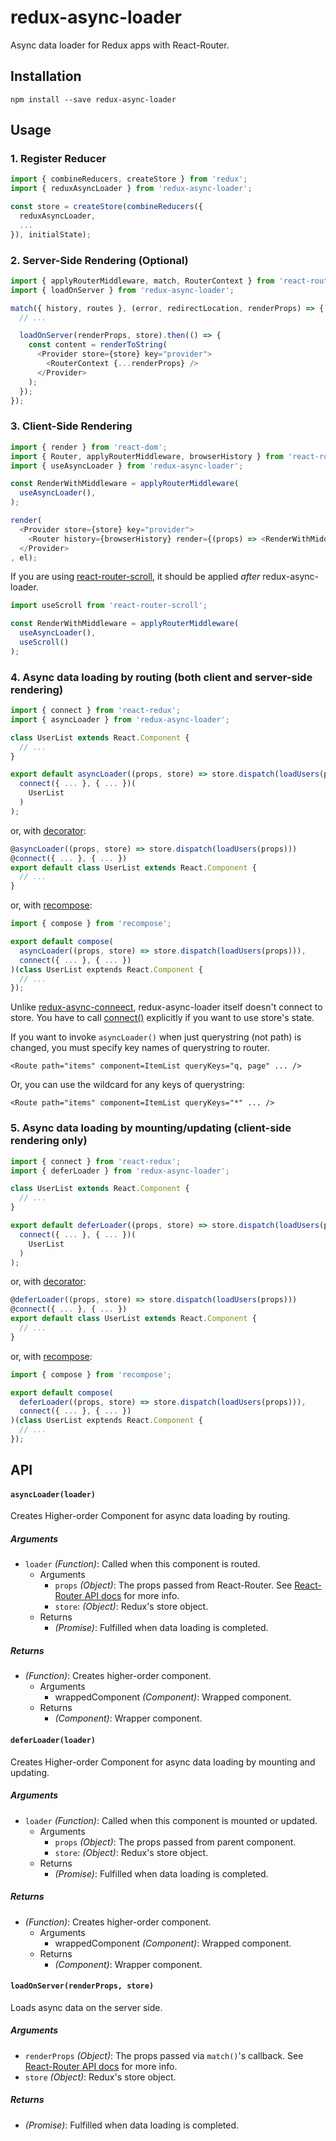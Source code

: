 # redux-async-loader

Async data loader for Redux apps with React-Router.

## Installation

```
npm install --save redux-async-loader
```

## Usage

### 1. Register Reducer

```javascript
import { combineReducers, createStore } from 'redux';
import { reduxAsyncLoader } from 'redux-async-loader';

const store = createStore(combineReducers({
  reduxAsyncLoader,
  ...
}), initialState);
```

### 2. Server-Side Rendering (Optional)

```javascript
import { applyRouterMiddleware, match, RouterContext } from 'react-router';
import { loadOnServer } from 'redux-async-loader';

match({ history, routes }, (error, redirectLocation, renderProps) => {
  // ...

  loadOnServer(renderProps, store).then(() => {
    const content = renderToString(
      <Provider store={store} key="provider">
        <RouterContext {...renderProps} />
      </Provider>
    );
  });
});
```

### 3. Client-Side Rendering

```javascript
import { render } from 'react-dom';
import { Router, applyRouterMiddleware, browserHistory } from 'react-router';
import { useAsyncLoader } from 'redux-async-loader';

const RenderWithMiddleware = applyRouterMiddleware(
  useAsyncLoader(),
);

render(
  <Provider store={store} key="provider">
    <Router history={browserHistory} render={(props) => <RenderWithMiddleware {...props} />} />
  </Provider>
, el);
```

If you are using
[react-router-scroll](https://github.com/taion/react-router-scroll),
it should be applied *after* redux-async-loader.

```javascript
import useScroll from 'react-router-scroll';

const RenderWithMiddleware = applyRouterMiddleware(
  useAsyncLoader(),
  useScroll()
);
```

### 4. Async data loading by routing (both client and server-side rendering)

```javascript
import { connect } from 'react-redux';
import { asyncLoader } from 'redux-async-loader';

class UserList extends React.Component {
  // ...
}

export default asyncLoader((props, store) => store.dispatch(loadUsers(props)))(
  connect({ ... }, { ... })(
    UserList
  )
);
```

or, with
[decorator](https://github.com/loganfsmyth/babel-plugin-transform-decorators-legacy):

```javascript
@asyncLoader((props, store) => store.dispatch(loadUsers(props)))
@connect({ ... }, { ... })
export default class UserList extends React.Component {
  // ...
}
```

or, with
[recompose](https://github.com/acdlite/recompose):

```javascript
import { compose } from 'recompose';

export default compose(
  asyncLoader((props, store) => store.dispatch(loadUsers(props))),
  connect({ ... }, { ... })
)(class UserList exptends React.Component {
  // ...
});
```

Unlike
[redux-async-conneect](https://www.npmjs.com/package/redux-async-connect),
redux-async-loader itself doesn't connect to store.
You have to call
[connect()](https://github.com/reactjs/react-redux/blob/master/docs/api.md#connectmapstatetoprops-mapdispatchtoprops-mergeprops-options)
explicitly if you want to use store's state.

If you want to invoke `asyncLoader()` when just querystring (not path) is changed, you must specify key names of querystring to router.

```
<Route path="items" component=ItemList queryKeys="q, page" ... />
```

Or, you can use the wildcard for any keys of querystring:

```
<Route path="items" component=ItemList queryKeys="*" ... />
```

### 5. Async data loading by mounting/updating (client-side rendering only)

```javascript
import { connect } from 'react-redux';
import { deferLoader } from 'redux-async-loader';

class UserList extends React.Component {
  // ...
}

export default deferLoader((props, store) => store.dispatch(loadUsers(props)))(
  connect({ ... }, { ... })(
    UserList
  )
);
```

or, with
[decorator](https://github.com/loganfsmyth/babel-plugin-transform-decorators-legacy):

```javascript
@deferLoader((props, store) => store.dispatch(loadUsers(props)))
@connect({ ... }, { ... })
export default class UserList extends React.Component {
  // ...
}
```

or, with
[recompose](https://github.com/acdlite/recompose):

```javascript
import { compose } from 'recompose';

export default compose(
  deferLoader((props, store) => store.dispatch(loadUsers(props))),
  connect({ ... }, { ... })
)(class UserList exptends React.Component {
  // ...
});
```

## API

#### `asyncLoader(loader)`

Creates Higher-order Component for async data loading by routing.

##### Arguments

* `loader` *(Function)*: Called when this component is routed.
    * Arguments
        * `props` *(Object)*: The props passed from React-Router.
          See
          [React-Router API docs](https://github.com/reactjs/react-router/blob/master/docs/API.md#proptypes)
          for more info.
        * `store`: *(Object)*: Redux's store object.
    * Returns
        * *(Promise)*: Fulfilled when data loading is completed.

##### Returns

* *(Function)*: Creates higher-order component.
    * Arguments
        * wrappedComponent *(Component)*: Wrapped component.
    * Returns
        * *(Component)*: Wrapper component.

#### `deferLoader(loader)`

Creates Higher-order Component for async data loading by mounting and updating.

##### Arguments

* `loader` *(Function)*: Called when this component is mounted or updated.
    * Arguments
        * `props` *(Object)*: The props passed from parent component.
        * `store`: *(Object)*: Redux's store object.
    * Returns
        * *(Promise)*: Fulfilled when data loading is completed.

##### Returns

* *(Function)*: Creates higher-order component.
    * Arguments
        * wrappedComponent *(Component)*: Wrapped component.
    * Returns
        * *(Component)*: Wrapper component.

#### `loadOnServer(renderProps, store)`

Loads async data on the server side.

##### Arguments

* `renderProps` *(Object)*: The props passed via `match()`'s callback.
  See
  [React-Router API docs](https://github.com/reactjs/react-router/blob/master/docs/API.md#match-routes-location-history-options--cb)
  for more info.
* `store` *(Object)*: Redux's store object.

##### Returns

* *(Promise)*: Fulfilled when data loading is completed.
